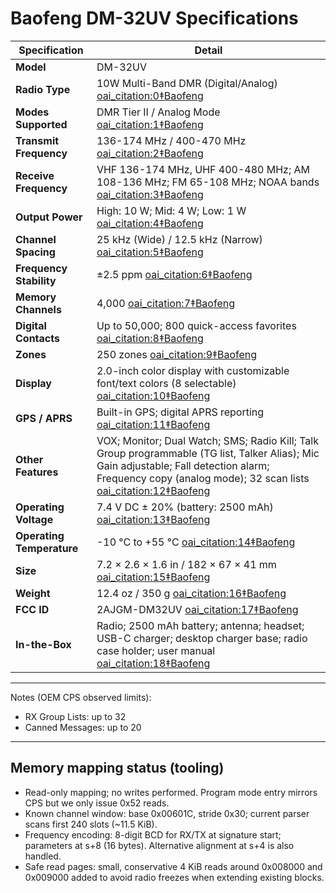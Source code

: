 # Baofeng DM-32UV Specifications

| Specification | Detail |
|---|---|
| **Model** | DM-32UV |
| **Radio Type** | 10W Multi-Band DMR (Digital/Analog)  [oai_citation:0‡Baofeng](https://www.baofengradio.com/products/dm-32uv?srsltid=AfmBOopF98RrI19voNVyjENIaKUANbj4jPP9Yct57BgUb_NTgxXhPxCG) |
| **Modes Supported** | DMR Tier II / Analog Mode  [oai_citation:1‡Baofeng](https://www.baofengradio.com/products/dm-32uv?srsltid=AfmBOopF98RrI19voNVyjENIaKUANbj4jPP9Yct57BgUb_NTgxXhPxCG) |
| **Transmit Frequency** | 136-174 MHz / 400-470 MHz  [oai_citation:2‡Baofeng](https://www.baofengradio.com/products/dm-32uv?srsltid=AfmBOopF98RrI19voNVyjENIaKUANbj4jPP9Yct57BgUb_NTgxXhPxCG) |
| **Receive Frequency** | VHF 136-174 MHz, UHF 400-480 MHz; AM 108-136 MHz; FM 65-108 MHz; NOAA bands  [oai_citation:3‡Baofeng](https://www.baofengradio.com/products/dm-32uv?srsltid=AfmBOopF98RrI19voNVyjENIaKUANbj4jPP9Yct57BgUb_NTgxXhPxCG) |
| **Output Power** | High: 10 W; Mid: 4 W; Low: 1 W  [oai_citation:4‡Baofeng](https://www.baofengradio.com/products/dm-32uv?srsltid=AfmBOopF98RrI19voNVyjENIaKUANbj4jPP9Yct57BgUb_NTgxXhPxCG) |
| **Channel Spacing** | 25 kHz (Wide) / 12.5 kHz (Narrow)  [oai_citation:5‡Baofeng](https://www.baofengradio.com/products/dm-32uv?srsltid=AfmBOopF98RrI19voNVyjENIaKUANbj4jPP9Yct57BgUb_NTgxXhPxCG) |
| **Frequency Stability** | ±2.5 ppm  [oai_citation:6‡Baofeng](https://www.baofengradio.com/products/dm-32uv?srsltid=AfmBOopF98RrI19voNVyjENIaKUANbj4jPP9Yct57BgUb_NTgxXhPxCG) |
| **Memory Channels** | 4,000  [oai_citation:7‡Baofeng](https://www.baofengradio.com/products/dm-32uv?srsltid=AfmBOopF98RrI19voNVyjENIaKUANbj4jPP9Yct57BgUb_NTgxXhPxCG) |
| **Digital Contacts** | Up to 50,000; 800 quick-access favorites  [oai_citation:8‡Baofeng](https://www.baofengradio.com/products/dm-32uv?srsltid=AfmBOopF98RrI19voNVyjENIaKUANbj4jPP9Yct57BgUb_NTgxXhPxCG) |
| **Zones** | 250 zones  [oai_citation:9‡Baofeng](https://www.baofengradio.com/products/dm-32uv?srsltid=AfmBOopF98RrI19voNVyjENIaKUANbj4jPP9Yct57BgUb_NTgxXhPxCG) |
| **Display** | 2.0-inch color display with customizable font/text colors (8 selectable)  [oai_citation:10‡Baofeng](https://www.baofengradio.com/products/dm-32uv?srsltid=AfmBOopF98RrI19voNVyjENIaKUANbj4jPP9Yct57BgUb_NTgxXhPxCG) |
| **GPS / APRS** | Built-in GPS; digital APRS reporting  [oai_citation:11‡Baofeng](https://www.baofengradio.com/products/dm-32uv?srsltid=AfmBOopF98RrI19voNVyjENIaKUANbj4jPP9Yct57BgUb_NTgxXhPxCG) |
| **Other Features** | VOX; Monitor; Dual Watch; SMS; Radio Kill; Talk Group programmable (TG list, Talker Alias); Mic Gain adjustable; Fall detection alarm; Frequency copy (analog mode); 32 scan lists  [oai_citation:12‡Baofeng](https://www.baofengradio.com/products/dm-32uv?srsltid=AfmBOopF98RrI19voNVyjENIaKUANbj4jPP9Yct57BgUb_NTgxXhPxCG) |
| **Operating Voltage** | 7.4 V DC ± 20% (battery: 2500 mAh)  [oai_citation:13‡Baofeng](https://www.baofengradio.com/products/dm-32uv?srsltid=AfmBOopF98RrI19voNVyjENIaKUANbj4jPP9Yct57BgUb_NTgxXhPxCG) |
| **Operating Temperature** | -10 °C to +55 °C  [oai_citation:14‡Baofeng](https://www.baofengradio.com/products/dm-32uv?srsltid=AfmBOopF98RrI19voNVyjENIaKUANbj4jPP9Yct57BgUb_NTgxXhPxCG) |
| **Size** | 7.2 × 2.6 × 1.6 in / 182 × 67 × 41 mm  [oai_citation:15‡Baofeng](https://www.baofengradio.com/products/dm-32uv?srsltid=AfmBOopF98RrI19voNVyjENIaKUANbj4jPP9Yct57BgUb_NTgxXhPxCG) |
| **Weight** | 12.4 oz / 350 g  [oai_citation:16‡Baofeng](https://www.baofengradio.com/products/dm-32uv?srsltid=AfmBOopF98RrI19voNVyjENIaKUANbj4jPP9Yct57BgUb_NTgxXhPxCG) |
| **FCC ID** | 2AJGM-DM32UV  [oai_citation:17‡Baofeng](https://www.baofengradio.com/products/dm-32uv?srsltid=AfmBOopF98RrI19voNVyjENIaKUANbj4jPP9Yct57BgUb_NTgxXhPxCG) |
| **In-the-Box** | Radio; 2500 mAh battery; antenna; headset; USB-C charger; desktop charger base; radio case holder; user manual  [oai_citation:18‡Baofeng](https://www.baofengradio.com/products/dm-32uv?srsltid=AfmBOopF98RrI19voNVyjENIaKUANbj4jPP9Yct57BgUb_NTgxXhPxCG) |

---

Notes (OEM CPS observed limits):

- RX Group Lists: up to 32
- Canned Messages: up to 20

---

## Memory mapping status (tooling)

- Read-only mapping; no writes performed. Program mode entry mirrors CPS but we only issue 0x52 reads.
- Known channel window: base 0x00601C, stride 0x30; current parser scans first 240 slots (~11.5 KiB).
- Frequency encoding: 8-digit BCD for RX/TX at signature start; parameters at s+8 (16 bytes). Alternative alignment at s+4 is also handled.
- Safe read pages: small, conservative 4 KiB reads around 0x008000 and 0x009000 added to avoid radio freezes when extending existing blocks.
